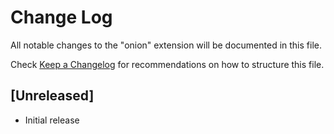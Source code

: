 # Change Log

All notable changes to the "onion" extension will be documented in this file.

Check [Keep a Changelog](http://keepachangelog.com/) for recommendations on how to structure this file.

## [Unreleased]

- Initial release